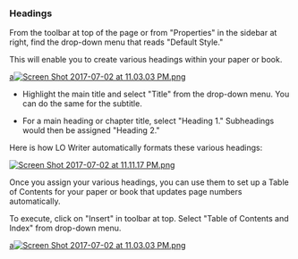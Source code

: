 ### Headings

From the toolbar at top of the page or from "Properties" in the sidebar at right, find the drop-down menu that reads "Default Style."

This will enable you to create various headings within your paper or book.

[a![Screen Shot 2017-07-02 at 11.03.03 PM.png](https://s19.postimg.org/bxkcesgcj/Screen_Shot_2017-07-02_at_11.03.03_PM.png)](https://postimg.org/image/9g8l7iwfz/)

* Highlight the main title and select "Title" from the drop-down menu. You can do the same for the subtitle.


* For a main heading or chapter title, select "Heading 1." Subheadings would then be assigned "Heading 2."

Here is how LO Writer automatically formats these various headings:

[![Screen Shot 2017-07-02 at 11.11.17 PM.png](https://s19.postimg.org/ktv4iq6yr/Screen_Shot_2017-07-02_at_11.11.17_PM.png)](https://postimg.org/image/v3xjhywu7/)

Once you assign your various headings, you can use them to set up a Table of Contents for your paper or book that updates page numbers automatically.

To execute, click on "Insert" in toolbar at top.
Select "Table of Contents and Index" from drop-down menu.

[a![Screen Shot 2017-07-02 at 11.03.03 PM.png](https://s19.postimg.org/bxkcesgcj/Screen_Shot_2017-07-02_at_11.03.03_PM.png)](https://postimg.org/image/9g8l7iwfz/)
